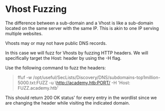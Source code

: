 # Vhost Fuzzing

The difference between a sub-domain and a Vhost is like a sub-domain located on the same server with the same IP. This is akin to one IP serving multiple websites.

Vhosts may or may not have public DNS records.

In this case we will fuzz for Vhosts by fuzzing HTTP headers. We will specifically target the Host: header by using the -H flag.

Use the following command to fuzz the headers:

>ffuf -w /opt/useful/SecLists/Discovery/DNS/subdomains-top1million-5000.txt:FUZZ -u \http://academy.htb:PORT/ -H 'Host: FUZZ.academy.htb'

This should return 200 OK status' for every entry in the wordlist since we are changing the header while visiting the indicated domain.